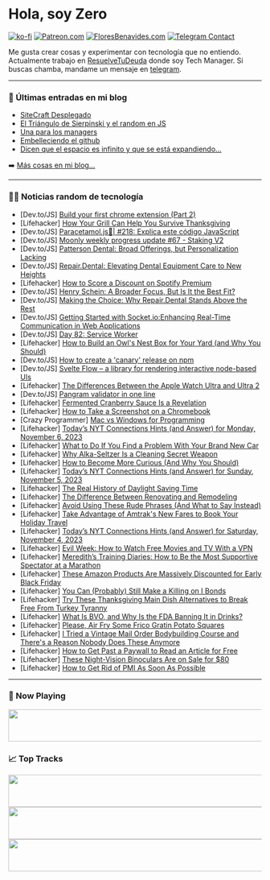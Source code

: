 # Hola, soy Zero

[![ko-fi](https://ko-fi.com/img/githubbutton_sm.svg)](https://ko-fi.com/J3J4N0LUK)
[![Patreon.com](https://img.shields.io/endpoint.svg?url=https%3A%2F%2Fshieldsio-patreon.vercel.app%2Fapi%3Fusername%3Dzerodragon%26type%3Dpatrons&style=for-the-badge)](https://patreon.com/zerodragon)
[![FloresBenavides.com](https://img.shields.io/website?down_message=oops&label=MiBlog&style=for-the-badge&up_message=online&url=https%3A%2F%2Ffloresbenavides.com)](https://floresbenavides.com)
[![Telegram Contact](https://img.shields.io/badge/escr%C3%ADbeme-ZeroDragon-%2326A5E4?style=for-the-badge&logo=telegram)](https://t.me/zerodragon)

Me gusta crear cosas y experimentar con tecnología que no entiendo.
Actualmente trabajo en [ResuelveTuDeuda](http://github.com/resuelve) donde soy Tech Manager.
Si buscas chamba, mandame un mensaje en [telegram](https://t.me/zerodragon).

---

### 📕 Últimas entradas en mi blog
<!-- BLOG-POST-LIST:START -->
- [SiteCraft Desplegado](https://floresbenavides.com/sitecraft-desplegado/)
- [El Triángulo de Sierpinski y el random en JS](https://floresbenavides.com/el-triangulo-de-sierpinski-y-el-random-en-js/)
- [Una para los managers](https://floresbenavides.com/una-para-los-managers/)
- [Embelleciendo el github](https://floresbenavides.com/embelleciendo-el-github/)
- [Dicen que el espacio es infinito y que se está expandiendo…](https://floresbenavides.com/dicen-que-el-espacio-es-infinito-y-que-se-esta-expandiendo/)
<!-- BLOG-POST-LIST:END -->

➡️ [Más cosas en mi blog...](https://floresbenavides.com)

---

### 👨‍💻 Noticias random de tecnología
<!-- TECH-POSTS:START -->
- [Dev.to/JS] [Build your first chrome extension &lpar;Part 2&rpar;](https://dev.to/djibrilm/build-your-first-chrome-extension-part-2-1gli)
- [Lifehacker] [How Your Grill Can Help You Survive Thanksgiving](https://lifehacker.com/how-your-grill-can-help-you-survive-thanksgiving-1850994197)
- [Dev.to/JS] [Paracetamol.js💊| #218: Explica este código JavaScript](https://dev.to/duxtech/paracetamoljs-217-explica-este-codigo-javascript-4fp1)
- [Dev.to/JS] [Moonly weekly progress update #67 - Staking V2](https://dev.to/moonly/moonly-weekly-progress-update-67-staking-v2-2kfn)
- [Dev.to/JS] [Patterson Dental: Broad Offerings, but Personalization Lacking](https://dev.to/repairdental041/patterson-dental-broad-offerings-but-personalization-lacking-5be1)
- [Dev.to/JS] [Repair.Dental: Elevating Dental Equipment Care to New Heights](https://dev.to/repairdental041/repairdental-elevating-dental-equipment-care-to-new-heights-2709)
- [Lifehacker] [How to Score a Discount on Spotify Premium](https://lifehacker.com/how-to-score-a-discount-on-spotify-premium-1850994502)
- [Dev.to/JS] [Henry Schein: A Broader Focus, But Is It the Best Fit?](https://dev.to/repairdental041/henry-schein-a-broader-focus-but-is-it-the-best-fit-3aa)
- [Dev.to/JS] [Making the Choice: Why Repair.Dental Stands Above the Rest](https://dev.to/repairdental041/making-the-choice-why-repairdental-stands-above-the-rest-1d3o)
- [Dev.to/JS] [Getting Started with Socket.io:Enhancing Real-Time Communication in Web Applications](https://dev.to/oyegoke/getting-started-with-socketioenhancing-real-time-communication-in-web-applications-4d3j)
- [Dev.to/JS] [Day 82: Service Worker](https://dev.to/dhrn/day-82-service-worker-67d)
- [Lifehacker] [How to Build an Owl&#39;s Nest Box for Your Yard &lpar;and Why You Should&rpar;](https://lifehacker.com/how-to-build-an-owls-nest-box-for-your-yard-and-why-yo-1850993028)
- [Dev.to/JS] [How to create a &#39;canary&#39; release on npm](https://dev.to/charlesloder/how-to-create-a-canary-release-on-npm-2dom)
- [Dev.to/JS] [Svelte Flow – a library for rendering interactive node-based UIs](https://dev.to/johnrobbjr/svelte-flow-a-library-for-rendering-interactive-node-based-uis-22d2)
- [Lifehacker] [The Differences Between the Apple Watch Ultra and Ultra 2](https://lifehacker.com/the-differences-between-the-apple-watch-ultra-and-ultra-1850990715)
- [Dev.to/JS] [Pangram validator in one line](https://dev.to/codepo8/pangram-validator-in-one-line-59e9)
- [Lifehacker] [Fermented Cranberry Sauce Is a Revelation](https://lifehacker.com/fermented-cranberry-sauce-recipe-1850990441)
- [Lifehacker] [How to Take a Screenshot on a Chromebook](https://lifehacker.com/how-to-take-a-screenshot-on-a-chromebook-1850990003)
- [Crazy Programmer] [Mac vs Windows for Programming](https://www.thecrazyprogrammer.com/2023/11/mac-vs-windows-for-programming.html)
- [Lifehacker] [Today’s NYT Connections Hints &lpar;and Answer&rpar; for Monday, November 6, 2023](https://lifehacker.com/nyt-connections-answer-today-november-6-2023-1850989804)
- [Lifehacker] [What to Do If You Find a Problem With Your Brand New Car](https://lifehacker.com/what-to-do-if-you-find-a-problem-with-your-brand-new-ca-1850992661)
- [Lifehacker] [Why Alka-Seltzer Is a Cleaning Secret Weapon](https://lifehacker.com/why-alka-seltzer-is-a-cleaning-secret-weapon-1850992664)
- [Lifehacker] [How to Become More Curious &lpar;And Why You Should&rpar;](https://lifehacker.com/how-to-become-more-curious-and-why-you-should-1850992666)
- [Lifehacker] [Today’s NYT Connections Hints &lpar;and Answer&rpar; for Sunday, November 5, 2023](https://lifehacker.com/nyt-connections-answer-today-november-5-2023-1850989670)
- [Lifehacker] [The Real History of Daylight Saving Time](https://lifehacker.com/the-real-history-of-daylight-saving-time-1823611526)
- [Lifehacker] [The Difference Between Renovating and Remodeling](https://lifehacker.com/the-difference-between-renovating-and-remodeling-1850992153)
- [Lifehacker] [Avoid Using These Rude Phrases &lpar;And What to Say Instead&rpar;](https://lifehacker.com/avoid-using-these-rude-phrases-and-what-to-say-instead-1850992156)
- [Lifehacker] [Take Advantage of Amtrak&#39;s New Fares to Book Your Holiday Travel](https://lifehacker.com/take-advantage-of-amtraks-new-fares-to-book-your-holida-1850992100)
- [Lifehacker] [Today’s NYT Connections Hints &lpar;and Answer&rpar; for Saturday, November 4, 2023](https://lifehacker.com/nyt-connections-answer-today-november-4-2023-1850985233)
- [Lifehacker] [Evil Week: How to Watch Free Movies and TV With a VPN](https://lifehacker.com/evil-week-how-to-watch-free-movies-and-tv-with-a-vpn-1850991427)
- [Lifehacker] [Meredith’s Training Diaries: How to Be the Most Supportive Spectator at a Marathon](https://lifehacker.com/how-to-be-the-most-supportive-spectator-at-a-marathon-1850985012)
- [Lifehacker] [These Amazon Products Are Massively Discounted for Early Black Friday](https://lifehacker.com/the-best-early-black-friday-deals-on-amazon-products-1850991111)
- [Lifehacker] [You Can &lpar;Probably&rpar; Still Make a Killing on I Bonds](https://lifehacker.com/when-to-buy-series-i-savings-bonds-1849855295)
- [Lifehacker] [Try These Thanksgiving Main Dish Alternatives to Break Free From Turkey Tyranny](https://lifehacker.com/the-best-thanksgiving-main-dish-alternatives-1820251130)
- [Lifehacker] [What Is BVO, and Why Is the FDA Banning It in Drinks?](https://lifehacker.com/fda-banning-bvo-in-drinks-1850990733)
- [Lifehacker] [Please, Air Fry Some Frico Gratin Potato Squares](https://lifehacker.com/please-air-fry-some-frico-gratin-potato-squares-1850990145)
- [Lifehacker] [I Tried a Vintage Mail Order Bodybuilding Course and There&#39;s a Reason Nobody Does These Anymore](https://lifehacker.com/do-vintage-exercise-routines-work-1818849451)
- [Lifehacker] [How to Get Past a Paywall to Read an Article for Free](https://lifehacker.com/how-to-get-past-a-paywall-to-read-an-article-for-free-1847800292)
- [Lifehacker] [These Night-Vision Binoculars Are on Sale for $80](https://lifehacker.com/these-night-vision-binoculars-are-on-sale-for-80-1850986770)
- [Lifehacker] [How to Get Rid of PMI As Soon As Possible](https://lifehacker.com/how-to-get-rid-of-pmi-as-soon-as-possible-1850990113)<!-- TECH-POSTS:END -->

---

### 🎵 Now Playing
<a href="https://spotify-now-playing-dun.vercel.app/now-playing?open"><img src="https://spotify-now-playing-dun.vercel.app/now-playing" width="540" height="64"></a>

### 📈 Top Tracks
<a href="https://spotify-now-playing-dun.vercel.app/top-tracks?i=1&open"><img src="https://spotify-now-playing-dun.vercel.app/top-tracks?i=1" width="540" height="64"></a>
<a href="https://spotify-now-playing-dun.vercel.app/top-tracks?i=2&open"><img src="https://spotify-now-playing-dun.vercel.app/top-tracks?i=2" width="540" height="64"></a>
<a href="https://spotify-now-playing-dun.vercel.app/top-tracks?i=3&open"><img src="https://spotify-now-playing-dun.vercel.app/top-tracks?i=3" width="540" height="64"></a>
